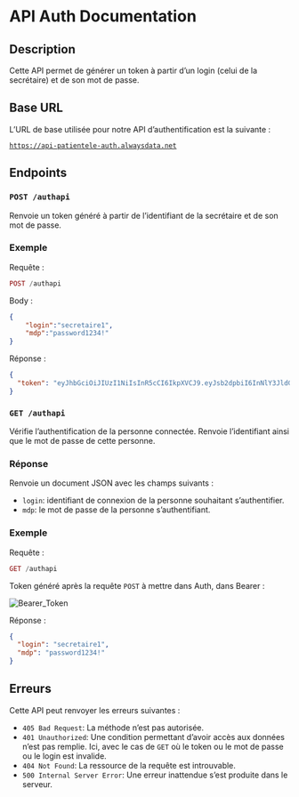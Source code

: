 # API Auth Documentation

## Description

Cette API permet de générer un token à partir d’un login (celui de la secrétaire) et de son mot de passe. 

## Base URL

L’URL de base utilisée pour notre API d’authentification est la suivante : 

[`https://api-patientele-auth.alwaysdata.net`](https://api-patientele-auth.alwaysdata.net)

## Endpoints

### `POST /authapi`

Renvoie un token généré à partir de l’identifiant de la secrétaire et de son mot de passe.

### Exemple

Requête :

```php
POST /authapi
```

Body :

```json
{
	"login":"secretaire1",
	"mdp":"password1234!"
}
```

Réponse :

```json
{
  "token": "eyJhbGciOiJIUzI1NiIsInR5cCI6IkpXVCJ9.eyJsb2dpbiI6InNlY3JldGFpcmUxIiwiZXhwIjo1MTM0OTA0NjE2MDAwfQ.SDzDxv-Rge2gu3O4VQguIggoPIWj0mGsjtk7icJNcE0"
}
```

### `GET /authapi`

Vérifie l’authentification de la personne connectée. Renvoie l’identifiant ainsi que le mot de passe de cette personne. 

### Réponse

Renvoie un document JSON avec les champs suivants :

- `login`: identifiant de connexion de la personne souhaitant s’authentifier.
- `mdp`: le mot de passe de la personne s’authentifiant.

### Exemple

Requête :

```php
GET /authapi
```

Token généré après la requête `POST` à mettre dans Auth, dans Bearer :

![Bearer_Token]((bearer_token.png))

Réponse :

```json
{
  "login": "secretaire1",
  "mdp": "password1234!"
}
```

## Erreurs

Cette API peut renvoyer les erreurs suivantes :

- `405 Bad Request`: La méthode n’est pas autorisée.
- `401 Unauthorized`: Une condition permettant d’avoir accès aux données n’est pas remplie. Ici, avec le cas de `GET` où le token ou le mot de passe ou le login est invalide.
- `404 Not Found`: La ressource de la requête est introuvable.
- `500 Internal Server Error`: Une erreur inattendue s’est produite dans le serveur.